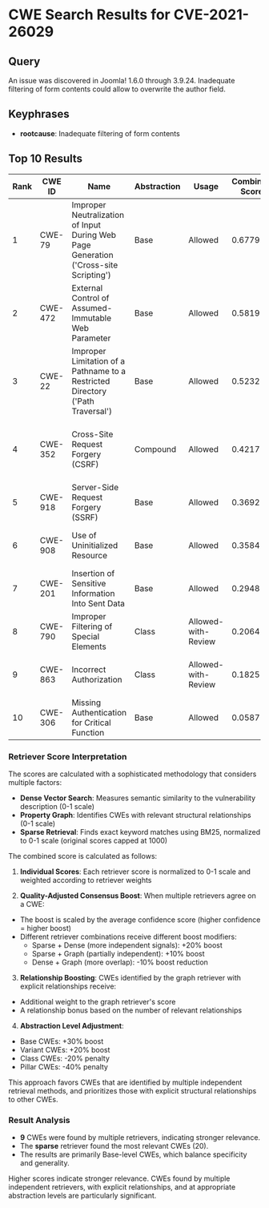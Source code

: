 # CWE Search Results for CVE-2021-26029

## Query
An issue was discovered in Joomla! 1.6.0 through 3.9.24. Inadequate filtering of form contents could allow to overwrite the author field.            
        
## Keyphrases
- **rootcause**: Inadequate filtering of form contents

## Top 10 Results

| Rank | CWE ID | Name | Abstraction | Usage | Combined Score | Retrievers | Individual Scores |
|------|--------|------|-------------|-------|---------------|------------|-------------------|
| 1 | CWE-79 | Improper Neutralization of Input During Web Page Generation ('Cross-site Scripting') | Base | Allowed | 0.6779 | dense, sparse, graph | dense: 0.526, sparse: 0.100, graph: 1.000 |
| 2 | CWE-472 | External Control of Assumed-Immutable Web Parameter | Base | Allowed | 0.5819 | dense, sparse, graph | dense: 0.503, sparse: 0.114, graph: 0.742 |
| 3 | CWE-22 | Improper Limitation of a Pathname to a Restricted Directory ('Path Traversal') | Base | Allowed | 0.5232 | dense, sparse, graph | dense: 0.473, sparse: 0.106, graph: 0.631 |
| 4 | CWE-352 | Cross-Site Request Forgery (CSRF) | Compound | Allowed | 0.4217 | dense, sparse, graph | dense: 0.521, sparse: 0.098, graph: 0.647 |
| 5 | CWE-918 | Server-Side Request Forgery (SSRF) | Base | Allowed | 0.3692 | sparse, graph | sparse: 0.110, graph: 0.857 |
| 6 | CWE-908 | Use of Uninitialized Resource | Base | Allowed | 0.3584 | sparse, graph | sparse: 0.107, graph: 0.832 |
| 7 | CWE-201 | Insertion of Sensitive Information Into Sent Data | Base | Allowed | 0.2948 | dense, sparse | dense: 0.471, sparse: 0.103 |
| 8 | CWE-790 | Improper Filtering of Special Elements | Class | Allowed-with-Review | 0.2064 | dense, sparse | dense: 0.499, sparse: 0.178 |
| 9 | CWE-863 | Incorrect Authorization | Class | Allowed-with-Review | 0.1825 | dense, sparse | dense: 0.498, sparse: 0.108 |
| 10 | CWE-306 | Missing Authentication for Critical Function | Base | Allowed | 0.0587 | sparse | sparse: 0.103 |



### Retriever Score Interpretation
The scores are calculated with a sophisticated methodology that considers multiple factors:

- **Dense Vector Search**: Measures semantic similarity to the vulnerability description (0-1 scale)
- **Property Graph**: Identifies CWEs with relevant structural relationships (0-1 scale)
- **Sparse Retrieval**: Finds exact keyword matches using BM25, normalized to 0-1 scale (original scores capped at 1000)

The combined score is calculated as follows:

1. **Individual Scores**: Each retriever score is normalized to 0-1 scale and weighted according to retriever weights

2. **Quality-Adjusted Consensus Boost**: When multiple retrievers agree on a CWE:
- The boost is scaled by the average confidence score (higher confidence = higher boost)
- Different retriever combinations receive different boost modifiers:
    - Sparse + Dense (more independent signals): +20% boost
    - Sparse + Graph (partially independent): +10% boost  
    - Dense + Graph (more overlap): -10% boost reduction

3. **Relationship Boosting**: CWEs identified by the graph retriever with explicit relationships receive:
- Additional weight to the graph retriever's score
- A relationship bonus based on the number of relevant relationships

4. **Abstraction Level Adjustment**:
- Base CWEs: +30% boost
- Variant CWEs: +20% boost
- Class CWEs: -20% penalty
- Pillar CWEs: -40% penalty

This approach favors CWEs that are identified by multiple independent retrieval methods, and prioritizes those with explicit structural relationships to other CWEs.


### Result Analysis
- **9** CWEs were found by multiple retrievers, indicating stronger relevance.
- The **sparse** retriever found the most relevant CWEs (20).
- The results are primarily Base-level CWEs, which balance specificity and generality.

Higher scores indicate stronger relevance. CWEs found by multiple independent retrievers, with explicit relationships, and at appropriate abstraction levels are particularly significant.
